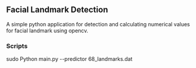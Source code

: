 ## Facial Landmark Detection

A simple python application for detection and calculating numerical values for facial landmark using opencv.

### Scripts

sudo Python main.py --predictor 68_landmarks.dat